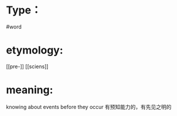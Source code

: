 # Type：
#word 
# etymology: 
[[pre-]]
[[sciens]]
# meaning: 
knowing about events before they occur
有预知能力的，有先见之明的